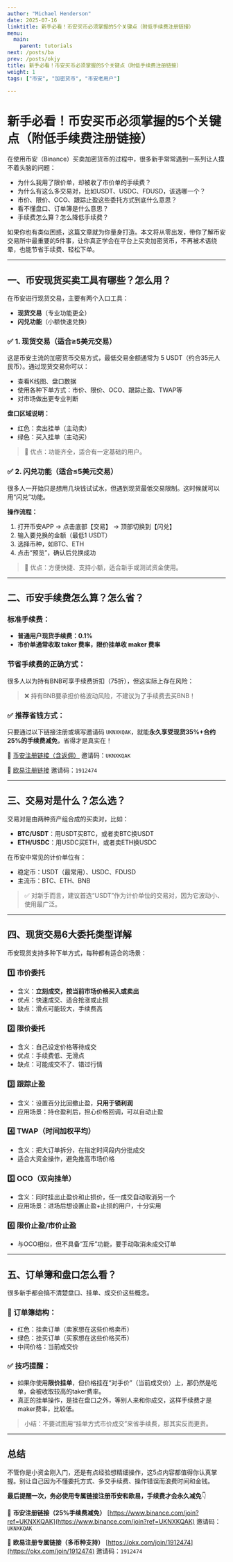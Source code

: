 ```yaml
---
author: "Michael Henderson"
date: 2025-07-16
linktitle: 新手必看！币安买币必须掌握的5个关键点（附低手续费注册链接）
menu:
  main:
    parent: tutorials
next: /posts/ba
prev: /posts/okjy
title: 新手必看！币安买币必须掌握的5个关键点（附低手续费注册链接）
weight: 1
tags: ["币安", "加密货币", "币安老用户"]

---
```


# 新手必看！币安买币必须掌握的5个关键点（附低手续费注册链接）

在使用币安（Binance）买卖加密货币的过程中，很多新手常常遇到一系列让人摸不着头脑的问题：

* 为什么我用了限价单，却被收了市价单的手续费？
* 为什么有这么多交易对，比如USDT、USDC、FDUSD，该选哪一个？
* 市价、限价、OCO、跟踪止盈这些委托方式到底什么意思？
* 看不懂盘口、订单簿是什么意思？
* 手续费怎么算？怎么降低手续费？

如果你也有类似困惑，这篇文章就为你量身打造。本文将从零出发，带你了解币安交易所中最重要的5件事，让你真正学会在平台上买卖加密货币，不再被术语绕晕，也能节省手续费、轻松下单。

---

## 一、币安现货买卖工具有哪些？怎么用？

在币安进行现货交易，主要有两个入口工具：

* **现货交易**（专业功能更全）
* **闪兑功能**（小额快速兑换）

### ✅ 1. 现货交易（适合≥5美元交易）

这是币安主流的加密货币交易方式，最低交易金额通常为 5 USDT（约合35元人民币）。通过现货交易你可以：

* 查看K线图、盘口数据
* 使用各种下单方式：市价、限价、OCO、跟踪止盈、TWAP等
* 对市场做出更专业判断

**盘口区域说明：**

* 红色：卖出挂单（主动卖）
* 绿色：买入挂单（主动买）

> 🎯 优点：功能齐全，适合有一定基础的用户。

### ✅ 2. 闪兑功能（适合≤5美元交易）

很多人一开始只是想用几块钱试试水，但遇到现货最低交易限制。这时候就可以用“闪兑”功能。

**操作流程：**

1. 打开币安APP → 点击底部【交易】 → 顶部切换到【闪兑】
2. 输入要兑换的金额（最低1 USDT）
3. 选择币种，如BTC、ETH
4. 点击“预览”，确认后兑换成功

> 🎯 优点：方便快捷、支持小额，适合新手或测试资金使用。

---

## 二、币安手续费怎么算？怎么省？

### 标准手续费：

* **普通用户现货手续费：0.1%**
* **市价单通常收取 taker 费率，限价挂单收 maker 费率**

### 节省手续费的正确方式：

很多人以为持有BNB可享手续费折扣（75折），但这实际上存在风险：

> ❌ 持有BNB要承担价格波动风险，不建议为了手续费去买BNB！

### ✅ 推荐省钱方式：

只要通过以下链接注册或填写邀请码 `UKNXKQAK`，就能**永久享受现货35%+合约25%的手续费减免**，省得才是真实在！

🔗 [币安注册链接（含返佣）](https://www.binance.com/join?ref=UKNXKQAK)
邀请码：`UKNXKQAK`

🔗 [欧易注册链接](https://okx.com/join/1912474)
邀请码：`1912474`

---

## 三、交易对是什么？怎么选？

交易对是由两种资产组合成的买卖对，比如：

* **BTC/USDT**：用USDT买BTC，或者卖BTC换USDT
* **ETH/USDC**：用USDC买ETH，或者卖ETH换USDC

在币安中常见的计价单位有：

* 稳定币：USDT（最常用）、USDC、FDUSD
* 主流币：BTC、ETH、BNB

> ✅ 对新手而言，建议首选“USDT”作为计价单位的交易对，因为它波动小、使用最广泛。

---

## 四、现货交易6大委托类型详解

币安现货支持多种下单方式，每种都有适合的场景：

### 1️⃣ 市价委托

* 含义：**立刻成交，按当前市场价格买入或卖出**
* 优点：快速成交、适合抢涨或止损
* 缺点：滑点可能较大，手续费高

### 2️⃣ 限价委托

* 含义：自己设定价格等待成交
* 优点：手续费低、无滑点
* 缺点：可能成交不了、错过行情

### 3️⃣ 跟踪止盈

* 含义：设置百分比回撤止盈，**只用于锁利润**
* 应用场景：持仓盈利后，担心价格回调，可以自动止盈

### 4️⃣ TWAP（时间加权平均）

* 含义：把大订单拆分，在指定时间段内分批成交
* 适合大资金操作，避免推高市场价格

### 5️⃣ OCO（双向挂单）

* 含义：同时挂出止盈价和止损价，任一成交自动取消另一个
* 应用场景：进场后想设置止盈+止损的用户，十分实用

### 6️⃣ 限价止盈/市价止盈

* 与OCO相似，但不具备“互斥”功能，要手动取消未成交订单

---

## 五、订单簿和盘口怎么看？

很多新手都会搞不清楚盘口、挂单、成交价这些概念。

### 📘 订单簿结构：

* 红色：挂卖订单（卖家想在这些价格卖币）
* 绿色：挂买订单（买家想在这些价格买币）
* 中间价格：当前成交价

### ✅ 技巧提醒：

* 如果你使用**限价挂单**，但价格挂在“对手价”（当前成交价）上，那仍然是吃单，会被收取较高的taker费率。
* 真正的挂单操作，是挂在盘口之外，等别人来和你成交，这样手续费才是maker费率，比较低。

> 小结：不要试图用“挂单方式市价成交”来省手续费，那其实反而更贵。

---

## 总结

不管你是小资金刚入门，还是有点经验想精细操作，这5点内容都值得你认真掌握。别让自己因为不懂委托方式、多交手续费、操作错误而浪费时间和金钱。

**最后提醒一次，务必使用专属链接注册币安和欧易，手续费才会永久减免**👇

🔗 **币安注册链接（25%手续费减免）**
[https://www.binance.com/join?ref=UKNXKQAK](https://www.binance.com/join?ref=UKNXKQAK)
邀请码：`UKNXKQAK`

🔗 **欧易注册专属链接（多币种支持）**
[https://okx.com/join/1912474](https://okx.com/join/1912474)
邀请码：`1912474`
